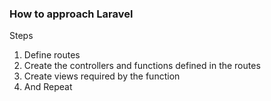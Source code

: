 ### How to approach Laravel

Steps 

1. Define routes
1. Create the controllers and functions defined in the routes
1. Create views required by the function
1. And Repeat